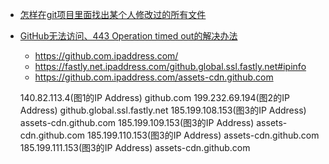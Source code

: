 * [怎样在git项目里面找出某个人修改过的所有文件](https://stackoverflow.com/questions/6349139/can-i-get-git-to-tell-me-all-the-files-one-user-has-modified)
* [GitHub无法访问、443 Operation timed out的解决办法](https://juejin.cn/post/6844904193170341896)
    * https://github.com.ipaddress.com/
    * https://fastly.net.ipaddress.com/github.global.ssl.fastly.net#ipinfo
    * https://github.com.ipaddress.com/assets-cdn.github.com

    140.82.113.4(图1的IP Address) github.com 
    199.232.69.194(图2的IP Address) github.global.ssl.fastly.net
    185.199.108.153(图3的IP Address)  assets-cdn.github.com
    185.199.109.153(图3的IP Address)  assets-cdn.github.com
    185.199.110.153(图3的IP Address)  assets-cdn.github.com
    185.199.111.153(图3的IP Address)  assets-cdn.github.com
